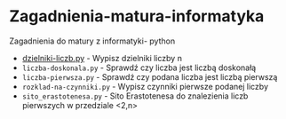 # Zagadnienia-matura-informatyka
Zagadnienia do matury z informatyki- python
 - [dzielniki-liczb.py](https://github.com/JanGospodarek/Zagadnienia-matura-informatyka/blob/main/dzielniki-liczb.py) - Wypisz dzielniki liczby n
 - `liczba-doskonala.py` - Sprawdź czy liczba jest liczbą doskonałą
 - `liczba-pierwsza.py` - Sprawdź czy podana liczba jest liczbą pierwszą
 - `rozklad-na-czynniki.py` - Wypisz czynniki pierwsze podanej liczby
 - `sito_erastotenesa.py` - Sito Erastotenesa do znalezienia liczb pierwszych w przedziale <2,n>
